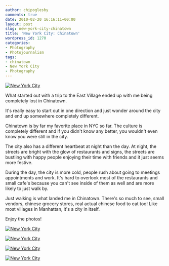```yaml
---
author: chipoglesby
comments: true
date: 2010-02-20 16:16:11+00:00
layout: post
slug: new-york-city-chinatown
title: 'New York City: Chinatown'
wordpress_id: 1270
categories:
- Photography
- Photojournalism
tags:
- chinatown
- New York City
- Photography
---
```


[![New York City](http://farm5.static.flickr.com/4030/4373238646_14881df18d.jpg)](http://www.flickr.com/photos/chipoglesby/4373238646/)

What started out with a trip to the East Village ended up with me being completely lost in Chinatown.

It's really easy to start out in one direction and just wonder around the city and end up somewhere completely different.

Chinatown is by far my favorite place in NYC so far. The culture is completely different and if you didn't know any better, you wouldn't even know you were still in the city.

The city also has a different heartbeat at night than the day. At night, the streets are bright with the glow of restaurants and signs, the streets are bustling with happy people enjoying their time with friends and it just seems more festive.

During the day, the city is more cold, people rush about going to meetings appointments and work. It's hard to overlook most of the restaurants and small cafe's because you can't see inside of them as well and are more likely to just walk by.

Just walking is what landed me in Chinatown. There's so much to see, small vendors, chinese grocery stores, real actual chinese food to eat too! Like most villages in Manhattan, it's a city in itself.

Enjoy the photos!

[![New York City](http://farm3.static.flickr.com/2765/4373240372_4620e90630.jpg)](http://www.flickr.com/photos/chipoglesby/4373240372/)



[![New York City](http://farm5.static.flickr.com/4010/4373239926_96bd6ede41.jpg)](http://www.flickr.com/photos/chipoglesby/4373239926/)

[![New York City](http://farm5.static.flickr.com/4038/4372486435_004130aa82.jpg)](http://www.flickr.com/photos/chipoglesby/4372486435/)

[![New York City](http://farm3.static.flickr.com/2796/4372489321_cabd3a525e.jpg)](http://www.flickr.com/photos/chipoglesby/4372489321/)

